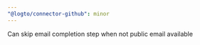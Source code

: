 ```yaml
---
"@logto/connector-github": minor
---
```


Can skip email completion step when not public email available
